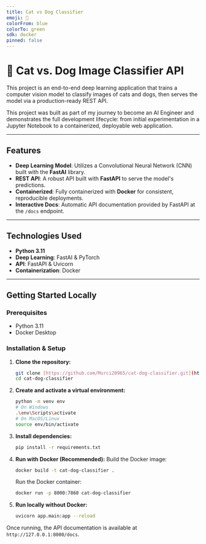 ```yaml
---
title: Cat vs Dog Classifier
emoji: 🐾
colorFrom: blue
colorTo: green
sdk: docker
pinned: false
---
```


# 🐾 Cat vs. Dog Image Classifier API

This project is an end-to-end deep learning application that trains a computer vision model to classify images of cats and dogs, then serves the model via a production-ready REST API.

This project was built as part of my journey to become an AI Engineer and demonstrates the full development lifecycle: from initial experimentation in a Jupyter Notebook to a containerized, deployable web application.

---

## Features
* **Deep Learning Model**: Utilizes a Convolutional Neural Network (CNN) built with the **FastAI** library.
* **REST API**: A robust API built with **FastAPI** to serve the model's predictions.
* **Containerized**: Fully containerized with **Docker** for consistent, reproducible deployments.
* **Interactive Docs**: Automatic API documentation provided by FastAPI at the `/docs` endpoint.

---

## Technologies Used
- **Python 3.11**
- **Deep Learning**: FastAI & PyTorch
- **API**: FastAPI & Uvicorn
- **Containerization**: Docker

---

## Getting Started Locally

### Prerequisites
- Python 3.11
- Docker Desktop

### Installation & Setup

1.  **Clone the repository:**
    ```bash
    git clone [https://github.com/Murci20965/cat-dog-classifier.git](https://github.com/Murci20965/cat-dog-classifier.git)
    cd cat-dog-classifier
    ```

2.  **Create and activate a virtual environment:**
    ```bash
    python -m venv env
    # On Windows
    .\env\Scripts\activate
    # On MacOS/Linux
    source env/bin/activate
    ```

3.  **Install dependencies:**
    ```bash
    pip install -r requirements.txt
    ```

4.  **Run with Docker (Recommended):**
    Build the Docker image:
    ```bash
    docker build -t cat-dog-classifier .
    ```
    Run the Docker container:
    ```bash
    docker run -p 8000:7860 cat-dog-classifier
    ```

5.  **Run locally without Docker:**
    ```bash
    uvicorn app.main:app --reload
    ```

Once running, the API documentation is available at `http://127.0.0.1:8000/docs`.